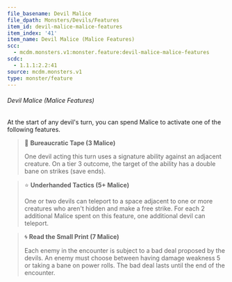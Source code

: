 ```yaml
---
file_basename: Devil Malice
file_dpath: Monsters/Devils/Features
item_id: devil-malice-malice-features
item_index: '41'
item_name: Devil Malice (Malice Features)
scc:
  - mcdm.monsters.v1:monster.feature:devil-malice-malice-features
scdc:
  - 1.1.1:2.2:41
source: mcdm.monsters.v1
type: monster/feature
---
```


###### Devil Malice (Malice Features)

At the start of any devil's turn, you can spend Malice to activate one of the following features.

<!-- -->
> 👤 **Bureaucratic Tape (3 Malice)**
>
> One devil acting this turn uses a signature ability against an adjacent creature. On a tier 3 outcome, the target of the ability has a double bane on strikes (save ends).

<!-- -->
> ⭐️ **Underhanded Tactics (5+ Malice)**
>
> One or two devils can teleport to a space adjacent to one or more creatures who aren't hidden and make a free strike. For each 2 additional Malice spent on this feature, one additional devil can teleport.

<!-- -->
> 🌀 **Read the Small Print (7 Malice)**
>
> Each enemy in the encounter is subject to a bad deal proposed by the devils. An enemy must choose between having damage weakness 5 or taking a bane on power rolls. The bad deal lasts until the end of the encounter.
